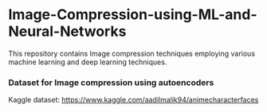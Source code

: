 # Image-Compression-using-ML-and-Neural-Networks
This repository contains Image compression techniques employing various machine learning and deep learning techniques.

### Dataset for Image compression using autoencoders
Kaggle dataset: https://www.kaggle.com/aadilmalik94/animecharacterfaces
